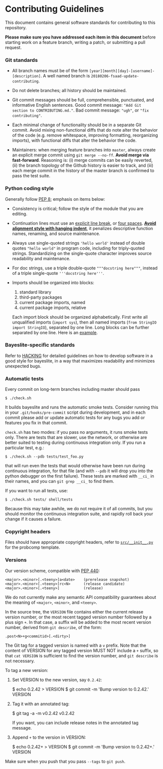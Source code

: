 # Contributing Guidelines

This document contains general software standards for contributing to
this repository.

__Please make sure you have addressed each item in this document__
before starting work on a feature branch, writing a patch, or
submitting a pull request.

### Git standards

- All branch names must be of the form
  `[year][month][day]-[username]-[description]`.  A well named branch
  is `20180206-fsaad-update-contributing`.

- Do not delete branches; all history should be maintained.

- Git commit messages should be full, comprehensible, punctuated, and
  informative English sentences.
  Good commit message: `"Add Git section to CONTRIBUTING.md."`.
  Bad commit message: `"ugh"`, or `"fix contributing"`.

- Each minimal change of functionality should be in a separate Git
  commit.  Avoid mixing non-functional diffs that do note alter the
  behavior of the code (e.g. remove whitespace, improving formatting,
  reorganizing imports), with functional diffs that alter the behavior
  the code.

- Maintainers: when merging feature branches into `master`, always
  create an explicit merge commit using `git merge --no-ff`.  __Avoid
  merge via fast-forward__. Reasoning is: (i) merge commits can be
  easily reverted, (ii) the branch topology of the Github history is
  easier to track, and (iii) each merge commit in the history of the
  master branch is confirmed to pass the test suite.

### Python coding style

Generally follow [PEP 8](https://www.python.org/dev/peps/pep-0008/);
emphasis on items below:

- Consistency is critical; follow the style of the module that you are
  editing.

- Continuation lines must use an [explicit line break][1], or [four
  spaces][2].  __[Avoid alignment style with hanging indent][3]__, it
  penalizes descriptive function names, renaming, and source
  maintenance.

- Always use single-quoted strings `'hello world'` instead of double
  quotes `"hello world"` in program code, including for triply-quoted
  strings.  Standardizing on the single-quote character improves source
  readability and maintenance.

- For doc strings, use a triple double-quote `"""docstring here"""`,
  instead of a triple single-quote `'''docstring here'''`.

- Imports should be organized into blocks:

    1. standard library
    2. third-party packages
    3. current package imports, named
    4. current package imports, relative

  Each import block should be organized alphabetically.  First write
  all unqualified imports (`import sys`), then all named imports
  (`from StringIO import StringIO`), separated by one line.  Long
  blocks can be further separated by one line. Here is an
  [example][4].

### Bayeslite-specific standards

Refer to [HACKING](./HACKING) for detailed guidelines on how to
develop software in a good style for bayeslite, in a way that
maximizes readability and minimizes unexpected bugs.

### Automatic tests

Every commit on long-term branches including master should pass

    $ ./check.sh

It builds bayeslite and runs the automatic smoke tests.  Consider running this
in your `.git/hooks/pre-commit` script during development, and in each
commit please add or update automatic tests for any bugs you add or
features you fix in that commit.

`check.sh` has two modes: if you pass no arguments, it runs smoke
tests only.  There are tests that are slower, use the network, or
otherwise are better suited to testing during continuous integration
only. If you run a particular test, e.g.:

    $ ./check.sh --pdb tests/test_foo.py

that will run even the tests that would otherwise have been run during
continuous integration, for that file (and with `--pdb` it will drop
you into the python debugger on the first failure). These tests are
marked with `__ci_` in their names, and you can `git grep __ci_` to
find them.

If you want to run all tests, use:

    $ ./check.sh tests/ shell/tests

Because this may take awhile, we do not require it of all commits, but
you should monitor the continuous integration suite, and rapidly roll
back your change if it causes a failure.

### Copyright headers

Files should have appropriate copyright headers, refer to [`src/__init__.py`][5]
for the probcomp template.

### Versions

Our version scheme, compatible with [PEP 440](https://www.python.org/dev/peps/pep-0440/):

    <major>.<minor>[.<teeny>]a<date>    (prerelease snapshot)
    <major>.<minor>[.<teeny>]rc<N>      (release candidate)
    <major>.<minor>[.<teeny>]           (release)

We do not currently make any semantic API compatibility guarantees about the
meaning of `<major>`, `<minor>`, and `<teeny>`.

In the source tree, the `VERSION` file contains either the current release
version number, or the most recent tagged version number followed by a plus sign
`+`.  In that case, a suffix will be added to the most recent version number,
derived from `git describe`, of the form:

    .post<N>+g<commitid>[.<dirty>]

The Git tag for a tagged version is named with a `v` prefix.  Note that the
content of VERSION for any tagged version MUST NOT include a `+` suffix, so that
`cat VERSION` is sufficient to find the version number, and `git describe` is
not necessary.

To tag a new version:

1. Set VERSION to the new version, say `0.2.42`:

    $ echo 0.2.42 > VERSION
    $ git commit -m 'Bump version to 0.2.42.' VERSION

2. Tag it with an annotated tag:

    $ git tag -a -m v0.2.42 v0.2.42

   If you want, you can include release notes in the annotated tag
   message.

3. Append `+` to the version in VERSION:

    $ echo 0.2.42+ > VERSION
    $ git commit -m 'Bump version to 0.2.42+.' VERSION

Make sure when you push that you pass `--tags` to `git push`.

[1]: https://github.com/probcomp/bayeslite/blob/9555f5fd614e7dd960dcf8b54ae8edc5b69d7d1a/src/backends/cgpm_backend.py#L835-L836
[2]: https://github.com/probcomp/bayeslite/blob/9555f5fd614e7dd960dcf8b54ae8edc5b69d7d1a/src/bqlfn.py#L95-L96
[3]: https://github.com/scikit-learn/scikit-learn/blob/0788cd0c6a91c0d1cae17340cdf5d2af3c59ec57/sklearn/ensemble/iforest.py#L215-L217
[4]: https://github.com/probcomp/bayeslite/blob/9555f5fd614e7dd960dcf8b54ae8edc5b69d7d1a/src/backends/loom_backend.py#L23-L58
[5]: https://github.com/probcomp/bayeslite/blob/858be761448f6c537b81b7a2bc9876c9e226c72e/src/__init__.py#L1-L15
